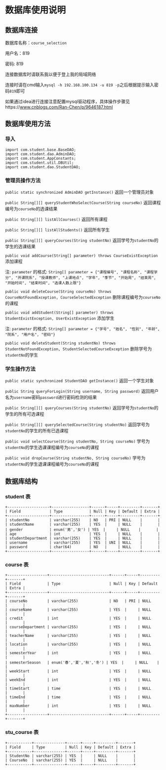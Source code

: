 # 数据库使用说明

## 数据库连接

数据库名称：`course_selection`

用户名：819

密码: 819

连接数据库时请联系我以便于登上我的局域网络

连接时请在cmd输入`mysql -h 192.168.100.134 -u 819 -p`之后根据提示输入密码`819`即可

如果通过idea进行连接注意配置mysql驱动程序，具体操作步骤见https://www.cnblogs.com/Ran-Chen/p/9646187.html

## 数据库使用方法

### 导入
    import com.student.base.BaseDAO;
    import com.student.dao.AdminDAO;
    import com.student.AppConstants;
    import com.student.util.DBUtil;
    import com.student.dao.StudentDAO;

### 管理员操作方法
`public static synchronized AdminDAO getInstance()` 返回一个管理员对象

`public String[][] queryStudentWhoSelectCourse(String courseNo)` 返回课程编号为`courseNo`的选课结果

`public String[][] listAllCourses()` 返回所有课程

`public String[][] listAllStudents()` 返回所有学生

`public String[][] queryCourses(String studentNo)` 返回学号为`studentNo`的学生的选课结果

`public void addCourse(String[] parameter) throws CourseExistException` 添加课程 

注: `parameter` 的格式: `String[] parameter = {"课程编号", "课程名称", "课程学分", "开课院系", "授课教师", "上课地点", "学年", "季节", "开始周", "结束周", "开始时间", "结束时间", "选课人数上限"}`

`public void deleteCourse(String courseNo) throws CourseNotFoundException, CourseSelectedException` 删除课程编号为`courseNo`的课程

`public void addStudent(String[] parameter) throws StudentExistException, UserExistException` 添加学生

注: `parameter` 的格式: `String[] parameter = {"学号", "姓名", "性别", "年龄", "院系", "用户名", "密码"}`

`public void deleteStudent(String studentNo) throws StudentNotFoundException, StudentSelectedCourseException` 删除学号为`studentNo`的学生

### 学生操作方法

`public static synchronized StudentDAO getInstance()` 返回一个学生对象

`public String queryForLogin(String username, String password)` 返回用户名为`username`密码`password`进行密码检测的结果

`public String[][] queryCourses(String studentNo)` 返回学号为`studentNo`的学生的所有可选课程

`public String[][] querySelectedCourse(String studentNo)` 返回学号为`studentNo`的学生的所有已选课程

`public void selectCourse(String studentNo, String courseNo)` 学号为`studentNo`的学生选课课程编号为`courseNo`的课程

`public void dropCourse(String studentNo, String courseNo)` 学号为`studentNo`的学生退课课程编号为`courseNo`的课程

## 数据库结构

### student 表
    +-------------------+-----------------+------+-----+---------+-------+
    | Field             | Type            | Null | Key | Default | Extra |
    +-------------------+-----------------+------+-----+---------+-------+
    | studentNo         | varchar(255)    | NO   | PRI | NULL    |       |
    | studentName       | varchar(255)    | YES  |     | NULL    |       |
    | gender            | enum('男','女') | YES  |     | NULL    |       |
    | age               | int             | YES  |     | NULL    |       |
    | studentDepartment | varchar(255)    | YES  |     | NULL    |       |
    | username          | varchar(255)    | YES  | UNI | NULL    |       |
    | password          | char(64)        | NO   |     | NULL    |       |
    +-------------------+-----------------+------+-----+---------+-------+

### course 表
    +------------------+---------------------------+------+-----+---------+-------+
    | Field            | Type                      | Null | Key | Default | Extra |
    +------------------+---------------------------+------+-----+---------+-------+
    | courseNo         | varchar(255)              | NO   | PRI | NULL    |       |
    | courseName       | varchar(255)              | YES  |     | NULL    |       |
    | credit           | int                       | YES  |     | NULL    |       |
    | courseDepartment | varchar(255)              | YES  |     | NULL    |       |
    | teacherName      | varchar(255)              | YES  |     | NULL    |       |
    | location         | varchar(255)              | YES  |     | NULL    |       |
    | semesterYear     | int                       | YES  |     | NULL    |       |
    | semesterSeason   | enum('春','夏','秋','冬') | YES  |     | NULL    |       |
    | weekStart        | int                       | YES  |     | NULL    |       |
    | weekEnd          | int                       | YES  |     | NULL    |       |
    | timeStart        | time                      | YES  |     | NULL    |       |
    | timeEnd          | time                      | YES  |     | NULL    |       |
    | maxNumber        | int                       | YES  |     | NULL    |       |
    +------------------+---------------------------+------+-----+---------+-------+

### stu_course 表
    +-----------+--------------+------+-----+---------+-------+
    | Field     | Type         | Null | Key | Default | Extra |
    +-----------+--------------+------+-----+---------+-------+
    | StudentNo | varchar(255) | YES  |     | NULL    |       |
    | CourseNo  | varchar(255) | YES  |     | NULL    |       |
    +-----------+--------------+------+-----+---------+-------+
